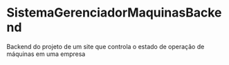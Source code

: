 # SistemaGerenciadorMaquinasBackend
Backend do projeto de um site que controla o estado de operação de máquinas em uma empresa
